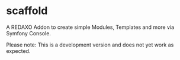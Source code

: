 # scaffold

A REDAXO Addon to create simple Modules, Templates and more via Symfony Console.

Please note: This is a development version and does not yet work as expected.

 